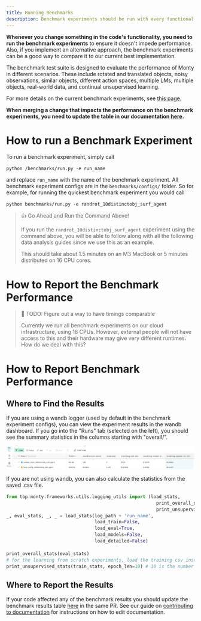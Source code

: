 ```yaml
---
title: Running Benchmarks
description: Benchmark experiments should be run with every functional change to the code. This is how you do it.
---
```

**Whenever you change something in the code's functionality, you need to run the benchmark experiments** to ensure it doesn't impede performance. Also, if you implement an alternative approach, the benchmark experiments can be a good way to compare it to our current best implementation.

The benchmark test suite is designed to evaluate the performance of Monty in different scenarios. These include rotated and translated objects, noisy observations, similar objects, different action spaces, multiple LMs, multiple objects, real-world data, and continual unsupervised learning.

For more details on the current benchmark experiments, see [this page.](../overview/benchmark-experiments.md)

**When merging a change that impacts the performance on the benchmark experiments, you need to update the table in our documentation [here](../overview/benchmark-experiments.md).**

# How to run a Benchmark Experiment

To run a benchmark experiment, simply call

```shell
python /benchmarks/run.py -e run_name
```

and replace `run_name` with the name of the benchmark experiment. All benchmark experiment configs are in the `benchmarks/configs/` folder. So for example, for running the quickest benchmark experiment you would call

```shell
python benchmarks/run.py -e randrot_10distinctobj_surf_agent
```

> 👍 Go Ahead and Run the Command Above!
> 
> If you run the `randrot_10distinctobj_surf_agent` experiment using the command above, you will be able to follow along with all the following data analysis guides since we use this as an example.
> 
> This should take about 1.5 minutes on an M3 MacBook or 5 minutes distributed on 16 CPU cores. 


# How to Report the Benchmark Performance

> 🚧 TODO: Figure out a way to have timings comparable
> 
> Currently we run all benchmark experiments on our cloud infrastructure, using 16 CPUs. However, external people will not have access to this and their hardware may give very different runtimes. How do we deal with this?

# How to Report Benchmark Performance

## Where to Find the Results

If you are using a wandb logger (used by default in the benchmark experiment configs), you can view the experiment results in the wandb dashboard. If you go into the "Runs" tab (selected on the left), you should see the summary statistics in the columns starting with "overall/".

![](../figures/originals/wandb_dashborad_expl_orig.png)


If you are not using wandb, you can also calculate the statistics from the saved .csv file.

```python
from tbp.monty.frameworks.utils.logging_utils import (load_stats,
                                                        print_overall_stats,
                                                        print_unsupervised_stats)
_, eval_stats, _, _ = load_stats(log_path + 'run_name', 
                                 load_train=False, 
                                 load_eval=True,
                                 load_models=False, 
                                 load_detailed=False)

print_overall_stats(eval_stats)
# for the learning from scratch experiments, load the training csv instead and call
print_unsupervised_stats(train_stats, epoch_len=10) # 10 is the number of objects shown in an epoch

```

## Where to Report the Results

If your code affected any of the benchmark results you should update the benchmark results table [here](../overview/benchmark-experiments.md) in the same PR. See our guide on [contributing to documentation](../contributing/documentation.md) for instructions on how to edit documentation.